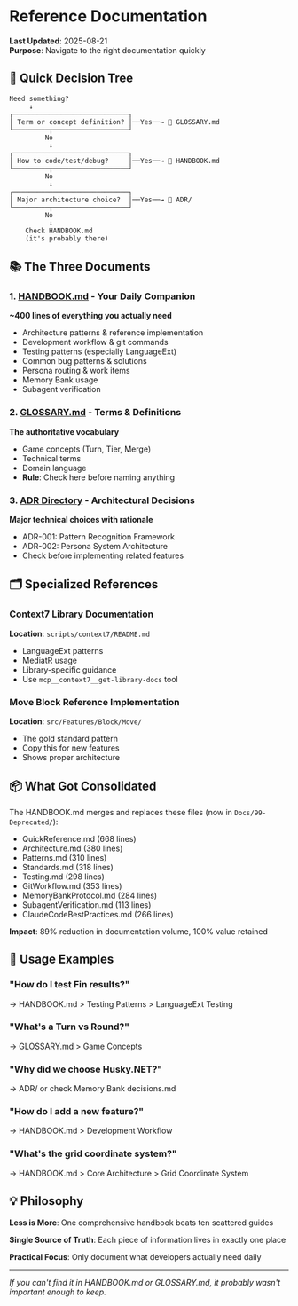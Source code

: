 # Reference Documentation

**Last Updated**: 2025-08-21  
**Purpose**: Navigate to the right documentation quickly

## 🎯 Quick Decision Tree

```
Need something?
     ↓
┌─────────────────────────────┐
│ Term or concept definition? │──Yes──→ 📖 GLOSSARY.md
└─────────┬───────────────────┘
         No
          ↓
┌─────────────────────────────┐
│ How to code/test/debug?     │──Yes──→ 📘 HANDBOOK.md
└─────────┬───────────────────┘
         No
          ↓
┌─────────────────────────────┐
│ Major architecture choice?  │──Yes──→ 📐 ADR/
└─────────┬───────────────────┘
         No
          ↓
    Check HANDBOOK.md
    (it's probably there)
```

## 📚 The Three Documents

### 1. **[HANDBOOK.md](HANDBOOK.md)** - Your Daily Companion
**~400 lines of everything you actually need**
- Architecture patterns & reference implementation
- Development workflow & git commands
- Testing patterns (especially LanguageExt)
- Common bug patterns & solutions
- Persona routing & work items
- Memory Bank usage
- Subagent verification

### 2. **[GLOSSARY.md](Glossary.md)** - Terms & Definitions
**The authoritative vocabulary**
- Game concepts (Turn, Tier, Merge)
- Technical terms
- Domain language
- **Rule**: Check here before naming anything

### 3. **[ADR Directory](ADR/)** - Architectural Decisions
**Major technical choices with rationale**
- ADR-001: Pattern Recognition Framework
- ADR-002: Persona System Architecture
- Check before implementing related features

## 🗂️ Specialized References

### Context7 Library Documentation
**Location**: `scripts/context7/README.md`
- LanguageExt patterns
- MediatR usage
- Library-specific guidance
- Use `mcp__context7__get-library-docs` tool

### Move Block Reference Implementation
**Location**: `src/Features/Block/Move/`
- The gold standard pattern
- Copy this for new features
- Shows proper architecture

## 📦 What Got Consolidated

The HANDBOOK.md merges and replaces these files (now in `Docs/99-Deprecated/`):
- QuickReference.md (668 lines)
- Architecture.md (380 lines)  
- Patterns.md (310 lines)
- Standards.md (318 lines)
- Testing.md (298 lines)
- GitWorkflow.md (353 lines)
- MemoryBankProtocol.md (284 lines)
- SubagentVerification.md (113 lines)
- ClaudeCodeBestPractices.md (266 lines)

**Impact**: 89% reduction in documentation volume, 100% value retained

## 🎯 Usage Examples

### "How do I test Fin<T> results?"
→ HANDBOOK.md > Testing Patterns > LanguageExt Testing

### "What's a Turn vs Round?"
→ GLOSSARY.md > Game Concepts

### "Why did we choose Husky.NET?"
→ ADR/ or check Memory Bank decisions.md

### "How do I add a new feature?"
→ HANDBOOK.md > Development Workflow

### "What's the grid coordinate system?"
→ HANDBOOK.md > Core Architecture > Grid Coordinate System

## 💡 Philosophy

**Less is More**: One comprehensive handbook beats ten scattered guides

**Single Source of Truth**: Each piece of information lives in exactly one place

**Practical Focus**: Only document what developers actually need daily

---

*If you can't find it in HANDBOOK.md or GLOSSARY.md, it probably wasn't important enough to keep.*